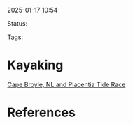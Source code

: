 2025-01-17 10:54

Status:

Tags:

# Kayaking

[Cape Broyle, NL and Placentia Tide Race](https://www.youtube.com/watch?v=YLykollZydY)

# References
